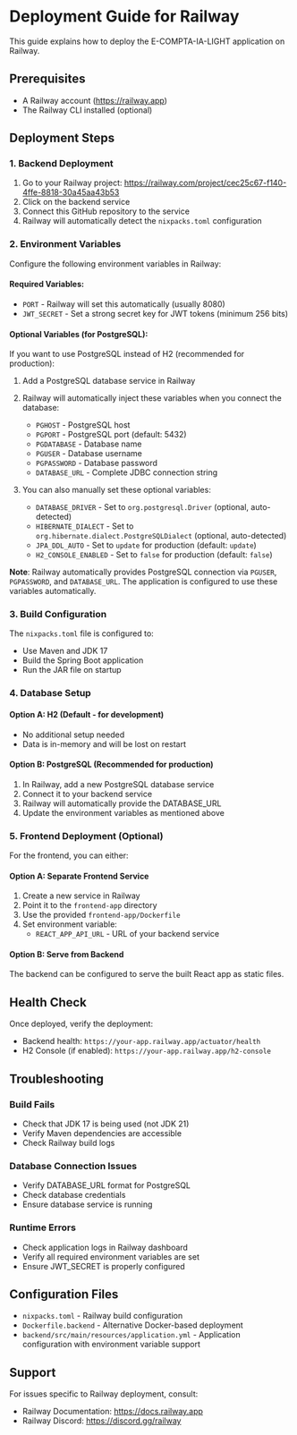 # Deployment Guide for Railway

This guide explains how to deploy the E-COMPTA-IA-LIGHT application on Railway.

## Prerequisites

- A Railway account (https://railway.app)
- The Railway CLI installed (optional)

## Deployment Steps

### 1. Backend Deployment

1. Go to your Railway project: https://railway.com/project/cec25c67-f140-4ffe-8818-30a45aa43b53
2. Click on the backend service
3. Connect this GitHub repository to the service
4. Railway will automatically detect the `nixpacks.toml` configuration

### 2. Environment Variables

Configure the following environment variables in Railway:

#### Required Variables:
- `PORT` - Railway will set this automatically (usually 8080)
- `JWT_SECRET` - Set a strong secret key for JWT tokens (minimum 256 bits)

#### Optional Variables (for PostgreSQL):
If you want to use PostgreSQL instead of H2 (recommended for production):

1. Add a PostgreSQL database service in Railway
2. Railway will automatically inject these variables when you connect the database:
   - `PGHOST` - PostgreSQL host
   - `PGPORT` - PostgreSQL port (default: 5432)
   - `PGDATABASE` - Database name
   - `PGUSER` - Database username
   - `PGPASSWORD` - Database password
   - `DATABASE_URL` - Complete JDBC connection string

3. You can also manually set these optional variables:
   - `DATABASE_DRIVER` - Set to `org.postgresql.Driver` (optional, auto-detected)
   - `HIBERNATE_DIALECT` - Set to `org.hibernate.dialect.PostgreSQLDialect` (optional, auto-detected)
   - `JPA_DDL_AUTO` - Set to `update` for production (default: `update`)
   - `H2_CONSOLE_ENABLED` - Set to `false` for production (default: `false`)

**Note**: Railway automatically provides PostgreSQL connection via `PGUSER`, `PGPASSWORD`, and `DATABASE_URL`. The application is configured to use these variables automatically.

### 3. Build Configuration

The `nixpacks.toml` file is configured to:
- Use Maven and JDK 17
- Build the Spring Boot application
- Run the JAR file on startup

### 4. Database Setup

#### Option A: H2 (Default - for development)
- No additional setup needed
- Data is in-memory and will be lost on restart

#### Option B: PostgreSQL (Recommended for production)
1. In Railway, add a new PostgreSQL database service
2. Connect it to your backend service
3. Railway will automatically provide the DATABASE_URL
4. Update the environment variables as mentioned above

### 5. Frontend Deployment (Optional)

For the frontend, you can either:

#### Option A: Separate Frontend Service
1. Create a new service in Railway
2. Point it to the `frontend-app` directory
3. Use the provided `frontend-app/Dockerfile`
4. Set environment variable:
   - `REACT_APP_API_URL` - URL of your backend service

#### Option B: Serve from Backend
The backend can be configured to serve the built React app as static files.

## Health Check

Once deployed, verify the deployment:
- Backend health: `https://your-app.railway.app/actuator/health`
- H2 Console (if enabled): `https://your-app.railway.app/h2-console`

## Troubleshooting

### Build Fails
- Check that JDK 17 is being used (not JDK 21)
- Verify Maven dependencies are accessible
- Check Railway build logs

### Database Connection Issues
- Verify DATABASE_URL format for PostgreSQL
- Check database credentials
- Ensure database service is running

### Runtime Errors
- Check application logs in Railway dashboard
- Verify all required environment variables are set
- Ensure JWT_SECRET is properly configured

## Configuration Files

- `nixpacks.toml` - Railway build configuration
- `Dockerfile.backend` - Alternative Docker-based deployment
- `backend/src/main/resources/application.yml` - Application configuration with environment variable support

## Support

For issues specific to Railway deployment, consult:
- Railway Documentation: https://docs.railway.app
- Railway Discord: https://discord.gg/railway
